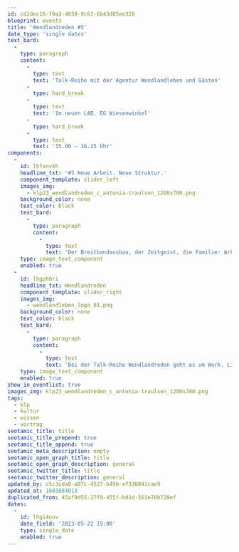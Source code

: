 ```yaml
---
id: cd2dec16-f9a3-4658-9c63-6b43d05ee328
blueprint: events
title: 'Wendlandreden #5'
date_type: 'single dates'
text_bard:
  -
    type: paragraph
    content:
      -
        type: text
        text: 'Talk-Reihe mit der Agentur Wendlandleben und Gästen'
      -
        type: hard_break
      -
        type: text
        text: 'Im neuen LAB, EG Wiesenwinkel'
      -
        type: hard_break
      -
        type: text
        text: '15.00 – 16.15 Uhr'
components:
  -
    id: lhfxnvkh
    headline_txt: '#5 Neue Arbeit. Neue Struktur.'
    component_template: slider_left
    images_img:
      - klp23_wendlandreden_c_antonia-traulsen_1200x700.png
    background_color: none
    text_color: black
    text_bard:
      -
        type: paragraph
        content:
          -
            type: text
            text: 'Der Breitbandausbau, der Zeitgeist, die Familie: Arbeit entwickelt sich, wird flexibler, digitaler, vielleicht heimeliger oder selbständiger. Was davon kommt im Wendland an oder ist hier schon zuhause?'
    type: image_text_component
    enabled: true
  -
    id: lhgph6ri
    headline_txt: Wendlandreden
    component_template: slider_right
    images_img:
      - wendlandleben_logo_01.png
    background_color: none
    text_color: black
    text_bard:
      -
        type: paragraph
        content:
          -
            type: text
            text: 'Bei der Talk-Reihe Wendlandreden geht es um Work, Life, Land & Alternativen. Unternehmer*innen, Visionäre & Anpackende über ihren Weg im Wendland, fruchtbaren Boden sowie Sinn für eine gute Zukunft.'
    type: image_text_component
    enabled: true
show_in_eventlist: true
images_img: klp23_wendlandreden_c_antonia-traulsen_1200x700.png
tags:
  - klp
  - kultur
  - wissen
  - vortrag
seotamic_title: title
seotamic_title_prepend: true
seotamic_title_append: true
seotamic_meta_description: empty
seotamic_open_graph_title: title
seotamic_open_graph_description: general
seotamic_twitter_title: title
seotamic_twitter_description: general
updated_by: c5c3cda0-a87c-4527-b49b-ef338041cae9
updated_at: 1683884013
duplicated_from: 45af9d55-27f9-455f-b01d-561e70b720ef
dates:
  -
    id: lhgi4ouv
    date_field: '2023-05-22 15:00'
    type: single_date
    enabled: true
---
```

